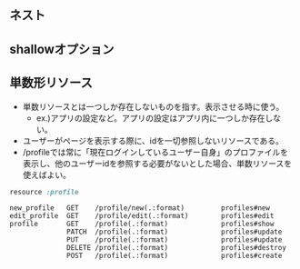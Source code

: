 ## ネスト


## shallowオプション

## 単数形リソース
- 単数リソースとは一つしか存在しないものを指す。表示させる時に使う。
  - ex.)アプリの設定など。アプリの設定はアプリ内に一つしか存在しない。
- ユーザーがページを表示する際に、idを一切参照しないリソースである。
 - /profileでは常に「現在ログインしているユーザー自身」のプロファイルを表示し、他のユーザーidを参照する必要がないとした場合、単数リソースを使えばよい。
 
```ruby
resource :profile
```

```terminal
new_profile   GET    /profile/new(.:format)         profiles#new
edit_profile  GET    /profile/edit(.:format)        profiles#edit
profile       GET    /profile(.:format)             profiles#show
              PATCH  /profile(.:format)             profiles#update
              PUT    /profile(.:format)             profiles#update
              DELETE /profile(.:format)             profiles#destroy
              POST   /profile(.:format)             profiles#create
```
